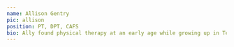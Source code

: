 ```yaml
---
name: Allison Gentry
pic: allison
position: PT, DPT, CAFS
bio: Ally found physical therapy at an early age while growing up in Tennessee. She enjoys improving the lives of others through rehabilitation and helping them to reach their personal goals. Ally enjoys playing with her dog, Arya, running, hiking, and spending time with family in her new home of San Diego.
---
```

